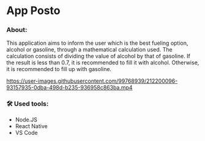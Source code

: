# App Posto

### About:
This application aims to inform the user which is the best fueling option, alcohol or gasoline, through a mathematical calculation used. The calculation consists of dividing the value of alcohol by that of gasoline. If the result is less than 0.7, it is recommended to fill it with alcohol. Otherwise, it is recommended to fill up with gasoline.



https://user-images.githubusercontent.com/99768939/212200096-93157935-0dba-498d-b235-936958c863ba.mp4

### 🛠 Used tools:
- Node.JS
- React Native
- VS Code
